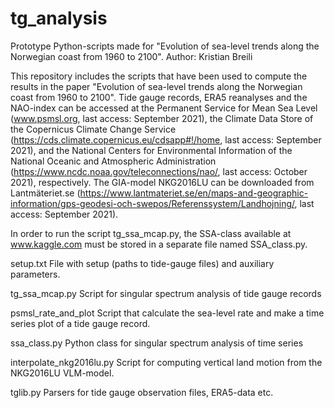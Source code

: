 # tg_analysis

Prototype Python-scripts made for "Evolution of sea-level trends along the Norwegian coast from 1960 to 2100".
Author: Kristian Breili

This repository includes the scripts that have been used to compute the results in the paper "Evolution of sea-level trends along the Norwegian coast from 1960 to 2100". Tide gauge records, ERA5 reanalyses and the NAO-index can be accessed at the Permanent Service for Mean Sea Level (www.psmsl.org, last access: September 2021), the Climate Data Store of the Copernicus Climate Change Service (https://cds.climate.copernicus.eu/cdsapp#!/home, last access: September 2021), and the National Centers for Environmental Information of the National Oceanic and Atmospheric Administration (https://www.ncdc.noaa.gov/teleconnections/nao/, last access: October 2021), respectively. The GIA-model NKG2016LU can be downloaded from Lantmäteriet.se (https://www.lantmateriet.se/en/maps-and-geographic-information/gps-geodesi-och-swepos/Referenssystem/Landhojning/, last access: September 2021).

In order to run the script tg_ssa_mcap.py, the SSA-class available at www.kaggle.com must be stored in a separate file named SSA_class.py.

setup.txt
File with setup (paths to tide-gauge files) and auxiliary parameters.

tg_ssa_mcap.py
Script for singular spectrum analysis of tide gauge records

psmsl_rate_and_plot
Script that calculate the sea-level rate and make a time series plot of a tide gauge record. 

ssa_class.py
Python class for singular spectrum analysis of time series

interpolate_nkg2016lu.py
Script for computing vertical land motion from the NKG2016LU VLM-model.

tglib.py
Parsers for tide gauge observation files, ERA5-data etc. 
